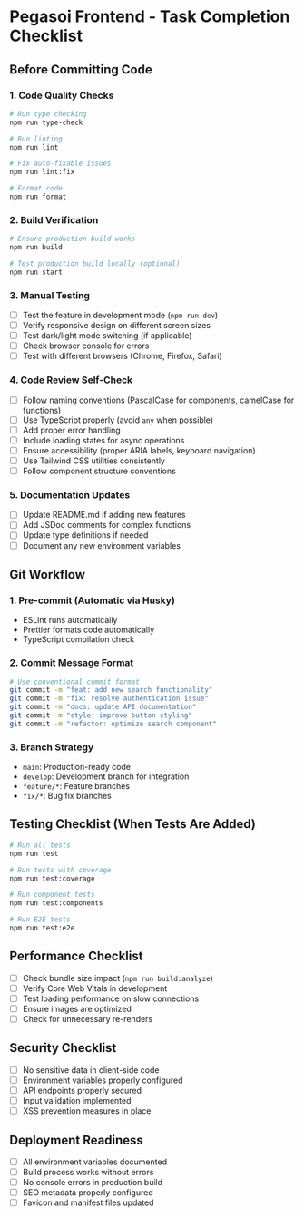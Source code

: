 # Pegasoi Frontend - Task Completion Checklist

## Before Committing Code

### 1. Code Quality Checks
```bash
# Run type checking
npm run type-check

# Run linting
npm run lint

# Fix auto-fixable issues
npm run lint:fix

# Format code
npm run format
```

### 2. Build Verification
```bash
# Ensure production build works
npm run build

# Test production build locally (optional)
npm run start
```

### 3. Manual Testing
- [ ] Test the feature in development mode (`npm run dev`)
- [ ] Verify responsive design on different screen sizes
- [ ] Test dark/light mode switching (if applicable)
- [ ] Check browser console for errors
- [ ] Test with different browsers (Chrome, Firefox, Safari)

### 4. Code Review Self-Check
- [ ] Follow naming conventions (PascalCase for components, camelCase for functions)
- [ ] Use TypeScript properly (avoid `any` when possible)
- [ ] Add proper error handling
- [ ] Include loading states for async operations
- [ ] Ensure accessibility (proper ARIA labels, keyboard navigation)
- [ ] Use Tailwind CSS utilities consistently
- [ ] Follow component structure conventions

### 5. Documentation Updates
- [ ] Update README.md if adding new features
- [ ] Add JSDoc comments for complex functions
- [ ] Update type definitions if needed
- [ ] Document any new environment variables

## Git Workflow

### 1. Pre-commit (Automatic via Husky)
- ESLint runs automatically
- Prettier formats code automatically
- TypeScript compilation check

### 2. Commit Message Format
```bash
# Use conventional commit format
git commit -m "feat: add new search functionality"
git commit -m "fix: resolve authentication issue"
git commit -m "docs: update API documentation"
git commit -m "style: improve button styling"
git commit -m "refactor: optimize search component"
```

### 3. Branch Strategy
- `main`: Production-ready code
- `develop`: Development branch for integration
- `feature/*`: Feature branches
- `fix/*`: Bug fix branches

## Testing Checklist (When Tests Are Added)
```bash
# Run all tests
npm run test

# Run tests with coverage
npm run test:coverage

# Run component tests
npm run test:components

# Run E2E tests
npm run test:e2e
```

## Performance Checklist
- [ ] Check bundle size impact (`npm run build:analyze`)
- [ ] Verify Core Web Vitals in development
- [ ] Test loading performance on slow connections
- [ ] Ensure images are optimized
- [ ] Check for unnecessary re-renders

## Security Checklist
- [ ] No sensitive data in client-side code
- [ ] Environment variables properly configured
- [ ] API endpoints properly secured
- [ ] Input validation implemented
- [ ] XSS prevention measures in place

## Deployment Readiness
- [ ] All environment variables documented
- [ ] Build process works without errors
- [ ] No console errors in production build
- [ ] SEO metadata properly configured
- [ ] Favicon and manifest files updated